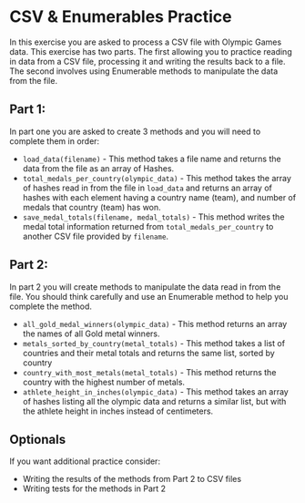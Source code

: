# CSV & Enumerables Practice

In this exercise you are asked to process a CSV file with Olympic Games data.  This exercise has two parts.  The first allowing you to practice reading in data from a CSV file, processing it and writing the results back to a file.  The second involves using Enumerable methods to manipulate the data from the file.

## Part 1:

In part one you are asked to create 3 methods and you will need to complete them in order:
-   `load_data(filename)` - This method takes a file name and returns the data from the file as an array of Hashes.
-   `total_medals_per_country(olympic_data)`  - This method takes the array of hashes read in from the file in `load_data` and returns an array of hashes with each element having a country name (team), and number of medals that country (team) has won.
-   `save_medal_totals(filename, medal_totals)` - This method writes the medal total information returned from `total_medals_per_country` to another CSV file provided by `filename`.

## Part 2:

In part 2 you will create methods to manipulate the data read in from the file.  You should think carefully and use an Enumerable method to help you complete the method.

-   `all_gold_medal_winners(olympic_data)` - This method returns an array the names of all Gold metal winners.
-   `metals_sorted_by_country(metal_totals)`  - This method takes a list of countries and their metal totals and returns the same list, sorted by country
-    `country_with_most_metals(metal_totals)` - This method returns the country with the highest number of metals.
-    `athlete_height_in_inches(olympic_data)` - This method takes an array of hashes listing all the olympic data and returns a similar list, but with the athlete height in inches instead of centimeters.


## Optionals

If you want additional practice consider:
- Writing the results of the methods from Part 2 to CSV files
- Writing tests for the methods in Part 2
